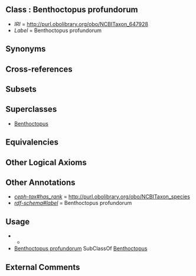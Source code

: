 
## Class : Benthoctopus profundorum

 * *IRI* = http://purl.obolibrary.org/obo/NCBITaxon_647928
 * *Label* = Benthoctopus profundorum

## Synonyms


## Cross-references


## Subsets


## Superclasses

 * [Benthoctopus](../../NCBITaxon/56/NCBITaxon_102656.md)

## Equivalencies


## Other Logical Axioms


## Other Annotations

 * *[ceph-tax#has_rank](../../ceph-tax#has/nk/ceph-tax#has_rank.md)* = http://purl.obolibrary.org/obo/NCBITaxon_species
 * *[rdf-schema#label](../../el/rdf-schema#label.md)* = Benthoctopus profundorum

## Usage

 * -
 * [Benthoctopus profundorum](../../NCBITaxon/28/NCBITaxon_647928.md) SubClassOf [Benthoctopus](../../NCBITaxon/56/NCBITaxon_102656.md)

## External Comments

